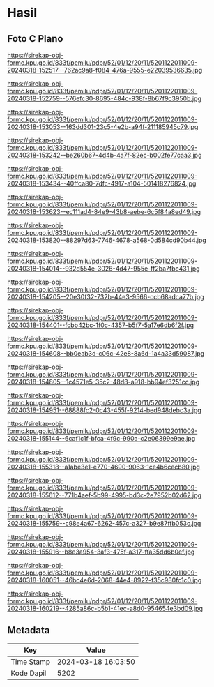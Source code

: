 # Hasil

## Foto C Plano

https://sirekap-obj-formc.kpu.go.id/833f/pemilu/pdpr/52/01/12/20/11/5201122011009-20240318-152517--762ac9a8-f084-476a-9555-e22039536635.jpg

https://sirekap-obj-formc.kpu.go.id/833f/pemilu/pdpr/52/01/12/20/11/5201122011009-20240318-152759--576efc30-8695-484c-938f-8b67f9c3950b.jpg

https://sirekap-obj-formc.kpu.go.id/833f/pemilu/pdpr/52/01/12/20/11/5201122011009-20240318-153053--163dd301-23c5-4e2b-a94f-211185945c79.jpg

https://sirekap-obj-formc.kpu.go.id/833f/pemilu/pdpr/52/01/12/20/11/5201122011009-20240318-153242--be260b67-4d4b-4a7f-82ec-b002fe77caa3.jpg

https://sirekap-obj-formc.kpu.go.id/833f/pemilu/pdpr/52/01/12/20/11/5201122011009-20240318-153434--40ffca80-7dfc-4917-a104-501418276824.jpg

https://sirekap-obj-formc.kpu.go.id/833f/pemilu/pdpr/52/01/12/20/11/5201122011009-20240318-153623--ec111ad4-84e9-43b8-aebe-6c5f84a8ed49.jpg

https://sirekap-obj-formc.kpu.go.id/833f/pemilu/pdpr/52/01/12/20/11/5201122011009-20240318-153820--88297d63-7746-4678-a568-0d584cd90b44.jpg

https://sirekap-obj-formc.kpu.go.id/833f/pemilu/pdpr/52/01/12/20/11/5201122011009-20240318-154014--932d554e-3026-4d47-955e-ff2ba7fbc431.jpg

https://sirekap-obj-formc.kpu.go.id/833f/pemilu/pdpr/52/01/12/20/11/5201122011009-20240318-154205--20e30f32-732b-44e3-9566-ccb68adca77b.jpg

https://sirekap-obj-formc.kpu.go.id/833f/pemilu/pdpr/52/01/12/20/11/5201122011009-20240318-154401--fcbb42bc-1f0c-4357-b5f7-5a17e6db6f2f.jpg

https://sirekap-obj-formc.kpu.go.id/833f/pemilu/pdpr/52/01/12/20/11/5201122011009-20240318-154608--bb0eab3d-c06c-42e8-8a6d-1a4a33d59087.jpg

https://sirekap-obj-formc.kpu.go.id/833f/pemilu/pdpr/52/01/12/20/11/5201122011009-20240318-154805--1c4571e5-35c2-48d8-a918-bb94ef3251cc.jpg

https://sirekap-obj-formc.kpu.go.id/833f/pemilu/pdpr/52/01/12/20/11/5201122011009-20240318-154951--68888fc2-0c43-455f-9214-bed948debc3a.jpg

https://sirekap-obj-formc.kpu.go.id/833f/pemilu/pdpr/52/01/12/20/11/5201122011009-20240318-155144--6caf1c1f-bfca-4f9c-990a-c2e06399e9ae.jpg

https://sirekap-obj-formc.kpu.go.id/833f/pemilu/pdpr/52/01/12/20/11/5201122011009-20240318-155318--a1abe3e1-e770-4690-9063-1ce4b6cecb80.jpg

https://sirekap-obj-formc.kpu.go.id/833f/pemilu/pdpr/52/01/12/20/11/5201122011009-20240318-155612--771b4aef-5b99-4995-bd3c-2e7952b02d62.jpg

https://sirekap-obj-formc.kpu.go.id/833f/pemilu/pdpr/52/01/12/20/11/5201122011009-20240318-155759--c98e4a67-6262-457c-a327-b9e87ffb053c.jpg

https://sirekap-obj-formc.kpu.go.id/833f/pemilu/pdpr/52/01/12/20/11/5201122011009-20240318-155916--b8e3a954-3af3-475f-a317-ffa35dd6b0ef.jpg

https://sirekap-obj-formc.kpu.go.id/833f/pemilu/pdpr/52/01/12/20/11/5201122011009-20240318-160051--46bc4e6d-2068-44e4-8922-f35c980fc1c0.jpg

https://sirekap-obj-formc.kpu.go.id/833f/pemilu/pdpr/52/01/12/20/11/5201122011009-20240318-160219--4285a86c-b5b1-41ec-a8d0-954654e3bd09.jpg


## Metadata

| Key        | Value               |
| ---------- | ------------------- |
| Time Stamp | 2024-03-18 16:03:50 |
| Kode Dapil | 5202                |



